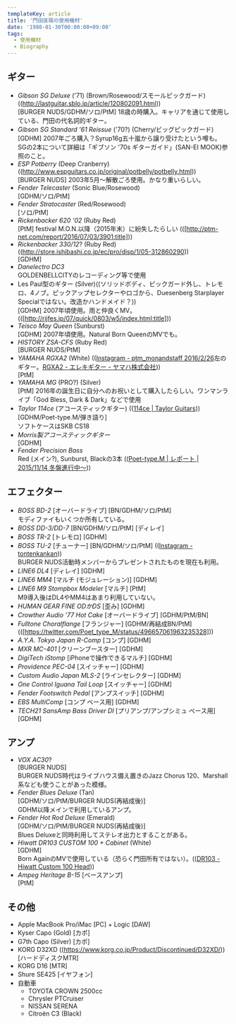 ```yaml
---
templateKey: article
title: '門田匡陽の使用機材'
date: '1980-01-30T00:00:00+09:00'
tags:
  - 使用機材
  - Biography
---
```

## ギター

* *Gibson SG Deluxe* ('71) (Brown/Rosewood/スモールピックガード) ((http://lastguitar.sblo.jp/article/120802091.html))<br>
  [BURGER NUDS/GDHM/ソロ/PtM] 18歳の時購入。キャリアを通じて使用している、門田の代名詞的ギター。
* *Gibson SG Standard '61 Reissue* ('70?) (Cherry/ビッグピックガード)<br>
  [GDHM] 2007年ごろ購入？Syrup16g五十嵐から譲り受けたという噂も。<br>
  SGの2本について詳細は「ギブソン '70s ギターガイド」(SAN-EI MOOK)参照のこと。
* *ESP Potberry* (Deep Cranberry) ((http://www.espguitars.co.jp/original/potbelly/potbelly.html))<br>
  [BURGER NUDS] 2003年5月～解散ごろ使用。かなり重いらしい。
* *Fender Telecaster* (Sonic Blue/Rosewood)<br>
  [GDHM/ソロ/PtM]
* *Fender Stratocaster* (Red/Rosewood)<br>
  [ソロ/PtM]
* *Rickenbacker 620 '02* (Ruby Red)<br>
  [PtM] festival M.O.N.以降（2015年末）に紛失したらしい (([http://ptm-net.com/report/2016/07/03/3901:title]))
* *Rickenbacker 330/12*? (Ruby Red) ((http://store.ishibashi.co.jp/ec/pro/disp/1/05-312860290))<br>
  [GDHM]
* *Danelectro DC3*<br>
  GOLDENBELLCITYのレコーディング等で使用
* Les Paul型のギター (Silver)((ソリッドボディ、ピックガード外し、トレモロ、4ノブ。ピックアップセレクターやロゴから、Duesenberg Starplayer Specialではない。改造かハンドメイド？))<br>
  [GDHM] 2007年頃使用。雨と仲良くMV。(([http://rijfes.jp/07/quick/0803/w5/index.html:title]))
* *Teisco May Queen* (Sunburst)<br>
  [GDHM] 2007年頃使用。Natural Born QueenのMVでも。
* *HISTORY ZSA-CFS* (Ruby Red)<br>
  [BURGER NUDS/PtM]
* *YAMAHA RGXA2* (White) (([Instagram - ptm_monandstaff 2016/2/26](https://www.instagram.com/p/BCPY2aMQaMr/)左のギター。[RGXA2 - エレキギター - ヤマハ株式会社](http://jp.yamaha.com/products/musical-instruments/guitars-basses/el-guitars/rgxa2/)))<br>
  [PtM] 
* *YAMAHA MG* (PRO?) (Silver)<br>
  [PtM] 2016年の誕生日に自分へのお祝いとして購入したらしい。ワンマンライブ「God Bless, Dark & Dark」などで使用
* *Taylor 114ce* (アコースティックギター) (([114ce | Taylor Guitars](https://www.taylorguitars.com/guitars/acoustic/114ce)))<br>
   [GDHM/Poet-type.M/弾き語り]<br>
  ソフトケースはSKB CS18
* *Morris製アコースティックギター*<br>
  [GDHM]
* *Fender Precision Bass*<br>
  Red (メイン?), Sunburst, Blackの3本 (([Poet-type.M | レポート | 2015/11/14 冬盤進行中〜](http://ptm-net.com/report/2015/11/14)))

## エフェクター

* *BOSS BD-2* [オーバードライブ] [BN/GDHM/ソロ/PtM]<br>
  モディファイもいくつか所有している。
* *BOSS DD-3/DD-7* [BN/GDHM/ソロ/PtM] [ディレイ]
* *BOSS TR-2* [トレモロ] [GDHM]
* *BOSS TU-2* [チューナー] [BN/GDHM/ソロ/PtM] (([Instagram - tontenkankan](https://www.instagram.com/p/udFCBLoigr/)))<br>
  BURGER NUDS活動時メンバーからプレゼントされたものを現在も利用。
* *LINE6 DL4* [ディレイ] [GDHM]
* *LINE6 MM4* [マルチ (モジュレーション)] [GDHM]
* *LINE6 M9 Stompbox Modeler* [マルチ] [PtM]<br>
  M9導入後はDL4やMM4はあまり利用していない。
* *HUMAN GEAR FINE ODかDS* [歪み] [GDHM]
* *Crowther Audio '77 Hot Cake* [オーバードライブ] [GDHM/PtM/BN]
* *Fulltone Choralflange* [フランジャー] [GDHM/再結成BN/PtM] (([https://twitter.com/Poet_type_M/status/496657061963235328]))
* *A.Y.A. Tokyo Japan R-Comp* [コンプ] [GDHM]
* *MXR MC-401* [クリーンブースター] [GDHM]
* *DigiTech iStomp* [iPhoneで操作できるマルチ] [GDHM]
* *Providence PEC-04* [スイッチャー] [GDHM]
* *Custom Audio Japan MLS-2* [ラインセレクター] [GDHM]
* *One Control Iguana Tail Loop* [スイッチャー] [GDHM]
* *Fender Footswitch Pedal* [アンプスイッチ] [GDHM]
* *EBS MultiComp* [コンプ ベース用] [GDHM]
* *TECH21 SansAmp Bass Driver DI* [プリアンプ/アンプシミュ ベース用] [GDHM]

## アンプ

* *VOX AC30*?<br>
  [BURGER NUDS]<br>
  BURGER NUDS時代はライブハウス備え置きのJazz Chorus 120、Marshall系なども使うことがあった模様。
* *Fender Blues Deluxe* (Tan)<br>
  [GDHM/ソロ/PtM/BURGER NUDS(再結成後)]<br>
  GDHM以降メインで利用しているアンプ。
* *Fender Hot Rod Deluxe* (Emerald)<br>
  [GDHM/ソロ/PtM/BURGER NUDS(再結成後)]<br>
  Blues Deluxeと同時利用してステレオ出力とすることがある。
* *Hiwatt DR103 CUSTOM 100 + Cabinet* (White)<br>
  [GDHM]<br>
  Born AgainのMVで使用している（恐らく門田所有ではない）。(([DR103 - Hiwatt Custom 100 Head](http://www.hiwatt.co.uk/products/custom/custom-range/p/hiwatt-custom-100-head)))
* *Ampeg Heritage B-15* [ベースアンプ]<br>
  [PtM]

## その他

* Apple MacBook Pro/iMac [PC] + Logic [DAW]
* Kyser Capo (Gold) [カポ]
* G7th Capo (Silver) [カポ]
* KORG D32XD ((https://www.korg.co.jp/Product/Discontinued/D32XD/)) [ハードディスクMTR]
* KORG D16 [MTR]
* Shure SE425 [イヤフォン]
* 自動車
   * TOYOTA CROWN 2500cc
   * Chrysler PTCruiser
   * NISSAN SERENA
   * Citroën C3 (Black)
